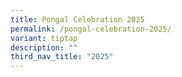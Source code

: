 ```yaml
---
title: Pongal Celebration 2025
permalink: /pongal-celebration-2025/
variant: tiptap
description: ""
third_nav_title: "2025"
---
```

<p></p>
<p></p>